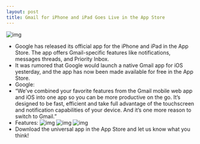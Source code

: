```yaml
---
layout: post
title: Gmail for iPhone and iPad Goes Live in the App Store
---
```

![img](http://media.idownloadblog.com/wp-content/uploads/2011/11/ios3-e1320251736767.jpg)
* Google has released its official app for the iPhone and iPad in the App Store. The app offers Gmail-specific features like notifications, messages threads, and Priority Inbox.
* It was rumored that Google would launch a native Gmail app for iOS yesterday, and the app has now been made available for free in the App Store.
* Google:
* “We’ve combined your favorite features from the Gmail mobile web app and iOS into one app so you can be more productive on the go. It’s designed to be fast, efficient and take full advantage of the touchscreen and notification capabilities of your device. And it’s one more reason to switch to Gmail.”
* Features:
![img](http://media.idownloadblog.com/wp-content/uploads/2011/11/ios5-e1320251798966.png)
![img](http://media.idownloadblog.com/wp-content/uploads/2011/11/ios4-e1320251843626.png)
![img](http://media.idownloadblog.com/wp-content/uploads/2011/11/ios2-e1320251881512.png)
* Download the universal app in the App Store and let us know what you think!


